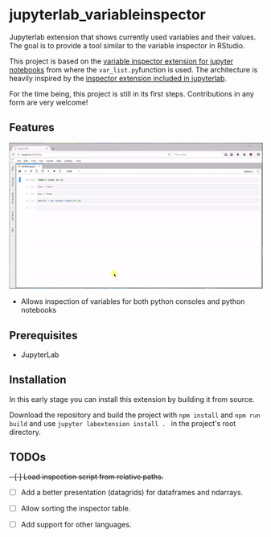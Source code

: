 # jupyterlab_variableinspector



Jupyterlab extension that shows currently used variables and their values. The goal is to provide a tool similar to the variable inspector in RStudio.

This project is based on the [variable inspector extension for jupyter notebooks](https://github.com/ipython-contrib/jupyter_contrib_nbextensions/tree/master/src/jupyter_contrib_nbextensions/nbextensions/varInspector) from where the `var_list.py`function is used. The architecture is heavily inspired by the [inspector extension included in jupyterlab](https://github.com/jupyterlab/jupyterlab/tree/master/packages/inspector-extension).

For the time being, this project is still in its first steps. Contributions in any form are very welcome!

## Features
![Demogif](early_demo.gif)
- Allows inspection of variables for both python consoles and python notebooks


## Prerequisites

* JupyterLab

## Installation
In this early stage you can install this extension by building it from source.

Download the repository and build the project with `npm install` and `npm run build` and use `jupyter labextension install . ` in the project's root directory.


## TODOs
~~- [ ] Load inspection script from relative paths.~~
- [ ] Add a better presentation (datagrids) for dataframes and ndarrays.
- [ ] Allow sorting the inspector table.
- [ ] Add support for other languages.



